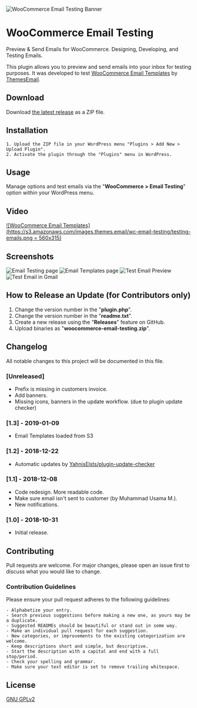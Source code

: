 ![WooCommerce Email Testing Banner](https://s3.amazonaws.com/images.themes.email/wc-email-testing/banner-1544x500.png)


# WooCommerce Email Testing
Preview & Send Emails for WooCommerce. Designing, Developing, and Testing Emails.  

This plugin allows you to preview and send emails into your inbox for testing purposes. It was developed to test [WooCommerce Email Templates](https://themes.email/woocommerce.html) by [ThemesEmail](https://themes.email/).

## Download
Download [the latest release](https://github.com/ThemesEmail/woocommerce-email-testing/releases/latest) as a ZIP file.

## Installation
    1. Upload the ZIP file in your WordPress menu "Plugins > Add New > Upload Plugin".
    2. Activate the plugin through the "Plugins" menu in WordPress.

## Usage
Manage options and test emails via the "**WooCommerce > Email Testing**" option within your WordPress menu.

## Video
[![WooCommerce Email Templates](https://s3.amazonaws.com/images.themes.email/wc-email-testing/testing-emails.png = 560x315)](http://www.youtube.com/watch?v=HdeG0vHVyqc "WooCommerce Email Templates")

## Screenshots
![Email Testing page](https://s3.amazonaws.com/images.themes.email/wc-email-testing/screenshot-1.png)
![Email Templates page](https://s3.amazonaws.com/images.themes.email/wc-email-testing/screenshot-2.png)
![Test Email Preview](https://s3.amazonaws.com/images.themes.email/wc-email-testing/screenshot-3.png)
![Test Email in Gmail](https://s3.amazonaws.com/images.themes.email/wc-email-testing/screenshot-4.png)

## How to Release an Update (for Contributors only)
1. Change the version number in the "**plugin.php**".
1. Change the version number in the "**readme.txt**".
1. Create a new release using the "**Releases**" feature on GitHub.
1. Upload binaries as "**woocommerce-email-testing.zip**".

## Changelog
All notable changes to this project will be documented in this file.

### [Unreleased]
- Prefix is missing in customers invoice.
- Add banners.
- Missing icons, banners in the update workflow. (due to plugin update checker)

### [1.3] - 2019-01-09
 - Email Templates loaded from S3

### [1.2] - 2018-12-22
- Automatic updates by [YahnisElsts/plugin-update-checker](https://github.com/YahnisElsts/plugin-update-checker/)

### [1.1] - 2018-12-08
- Code redesign. More readable code.
- Make sure email isn't sent to customer (by Muhammad Usama M.).
- New notifications.

### [1.0] - 2018-10-31
- Initial release.

## Contributing
Pull requests are welcome. For major changes, please open an issue first to discuss what you would like to change.

### Contribution Guidelines
Please ensure your pull request adheres to the following guidelines:

    - Alphabetize your entry.
    - Search previous suggestions before making a new one, as yours may be a duplicate.
    - Suggested READMEs should be beautiful or stand out in some way.
    - Make an individual pull request for each suggestion.
    - New categories, or improvements to the existing categorization are welcome.
    - Keep descriptions short and simple, but descriptive.
    - Start the description with a capital and end with a full stop/period.
    - Check your spelling and grammar.
    - Make sure your text editor is set to remove trailing whitespace.

## License
[GNU GPLv2](https://choosealicense.com/licenses/gpl-2.0/)
